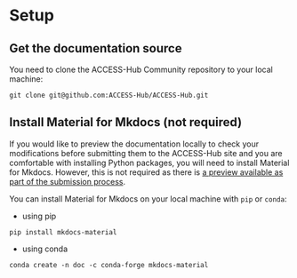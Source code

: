 # Setup
## Get the documentation source
You need to clone the ACCESS-Hub Community repository to your local machine:
```
git clone git@github.com:ACCESS-Hub/ACCESS-Hub.git
```

## Install Material for Mkdocs (not required)
If you would like to preview the documentation locally to check your modifications before submitting them to the ACCESS-Hub site and you are comfortable with installing Python packages, you will need to install Material for Mkdocs. However, this is not required as there is [a preview available as part of the submission process](../modify_documentation/#preview-of-the-documentation).

You can install Material for Mkdocs on your local machine with `pip` or `conda`:

 - using pip
 ```
 pip install mkdocs-material
 ```
 - using conda
 ```
 conda create -n doc -c conda-forge mkdocs-material
 ```
